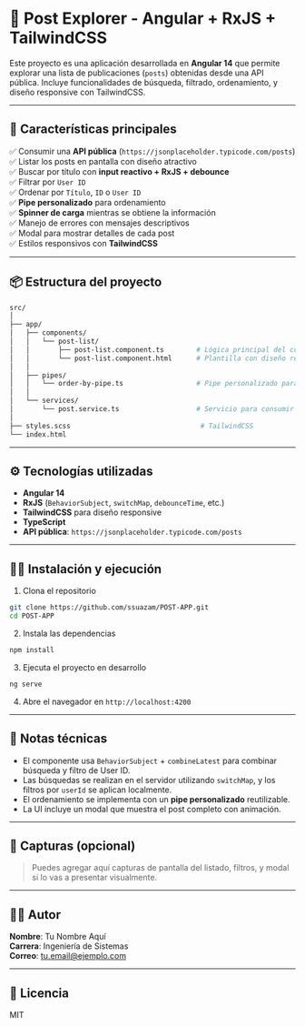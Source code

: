 # 📝 Post Explorer - Angular + RxJS + TailwindCSS

Este proyecto es una aplicación desarrollada en **Angular 14** que permite explorar una lista de publicaciones (`posts`) obtenidas desde una API pública. Incluye funcionalidades de búsqueda, filtrado, ordenamiento, y diseño responsive con TailwindCSS.

---

## 🚀 Características principales

✅ Consumir una **API pública** (`https://jsonplaceholder.typicode.com/posts`)  
✅ Listar los posts en pantalla con diseño atractivo  
✅ Buscar por título con **input reactivo + RxJS + debounce**  
✅ Filtrar por `User ID`  
✅ Ordenar por `Título`, `ID` o `User ID`  
✅ **Pipe personalizado** para ordenamiento  
✅ **Spinner de carga** mientras se obtiene la información  
✅ Manejo de errores con mensajes descriptivos  
✅ Modal para mostrar detalles de cada post  
✅ Estilos responsivos con **TailwindCSS**

---

## 📦 Estructura del proyecto

```bash
src/
│
├── app/
│   ├── components/
│   │   └── post-list/
│   │       ├── post-list.component.ts        # Lógica principal del componente
│   │       └── post-list.component.html      # Plantilla con diseño responsive
│   │
│   ├── pipes/
│   │   └── order-by-pipe.ts                  # Pipe personalizado para ordenar los posts
│   │
│   └── services/
│       └── post.service.ts                   # Servicio para consumir la API
│
├── styles.scss                                # TailwindCSS
└── index.html
```

---

## ⚙️ Tecnologías utilizadas

- **Angular 14**
- **RxJS** (`BehaviorSubject`, `switchMap`, `debounceTime`, etc.)
- **TailwindCSS** para diseño responsive
- **TypeScript**
- **API pública**: `https://jsonplaceholder.typicode.com/posts`

---

## 🧑‍💻 Instalación y ejecución

1. Clona el repositorio

```bash
git clone https://github.com/ssuazam/POST-APP.git
cd POST-APP
```

2. Instala las dependencias

```bash
npm install
```

3. Ejecuta el proyecto en desarrollo

```bash
ng serve
```

4. Abre el navegador en `http://localhost:4200`

---

## 🧠 Notas técnicas

- El componente usa `BehaviorSubject` + `combineLatest` para combinar búsqueda y filtro de User ID.
- Las búsquedas se realizan en el servidor utilizando `switchMap`, y los filtros por `userId` se aplican localmente.
- El ordenamiento se implementa con un **pipe personalizado** reutilizable.
- La UI incluye un modal que muestra el post completo con animación.

---

## 📸 Capturas (opcional)

> Puedes agregar aquí capturas de pantalla del listado, filtros, y modal si lo vas a presentar visualmente.

---

## 🧑‍🏫 Autor

**Nombre**: Tu Nombre Aquí  
**Carrera**: Ingeniería de Sistemas  
**Correo**: tu.email@ejemplo.com

---

## 📄 Licencia

MIT

